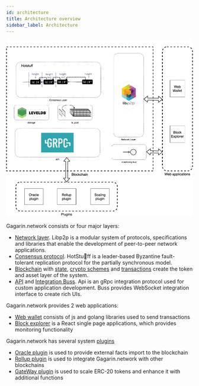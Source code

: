 ```yaml
---
id: architecture
title: Architecture overview
sidebar_label: Architecture
---
```


![alt-text](assets/overview.png)

Gagarin.network consists or four major layers:
- [Network layer](networking.md). Libp2p is a modular system of protocols, specifications and libraries that enable the development of peer-to-peer network applications. 
- [Consensus protocol](consensus.md). HotStuff is a leader-based Byzantine fault-tolerant replication protocol for the partially synchronous model.
- [Blockchain](blockchain.md) with [state](state.md), [crypto schemes](encryption.md) and [transactions](transactions.md) create the token and asset layer of the system.
- [API](api.md) and [Integration Buss](buss.md). Api is an gRpc integration protocol used for custom application development. Buss provides WebSocket integration interface to create rich UIs. 

Gagarin.network provides 2 web applications:
- [Web wallet](utils.md) consists of js and golang libraries used to send transactions
- [Block explorer](monitoring.md) is a React single page applications, which provides monitoring functionality

Gagarin.network has several system [plugins](plugins.md)
- [Oracle plugin](oracles.md) is used to provide external facts import to the blockchain
- [Rollup plugin](rollups.md) is used to integrate Gagarin.network with other blockchains
- [GateWay plugin](gateway.md) is used to scale ERC-20 tokens and enhance it with additional functions

